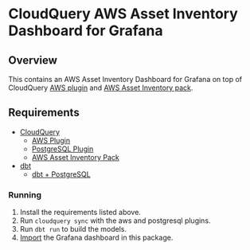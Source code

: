 # CloudQuery AWS Asset Inventory Dashboard for Grafana

## Overview

This contains an AWS Asset Inventory Dashboard for Grafana on top of CloudQuery [AWS plugin](https://hub.cloudquery.io/plugins/source/cloudquery/aws/v23.2.0/docs) and [AWS Asset Inventory pack](https://hub.cloudquery.io/addons/transformation/cloudquery/aws-asset-inventory/).

## Requirements

- [CloudQuery](https://www.cloudquery.io/docs/quickstart)
  - [AWS Plugin](https://hub.cloudquery.io/plugins/source/cloudquery/aws)
  - [PostgreSQL Plugin](https://hub.cloudquery.io/plugins/source/cloudquery/postgresql)
  - [AWS Asset Inventory Pack](https://hub.cloudquery.io/addons/transformation/cloudquery/aws-asset-inventory/)
- [dbt](https://docs.getdbt.com/docs/core/pip-install)
  - [dbt + PostgreSQL](https://docs.getdbt.com/docs/core/connect-data-platform/postgres-setup)

### Running

1. Install the requirements listed above.
2. Run `cloudquery sync` with the aws and postgresql plugins.
3. Run `dbt run` to build the models.
4. [Import](https://grafana.com/docs/grafana/latest/dashboards/manage-dashboards/#export-and-import-dashboards) the Grafana dashboard in this package.
